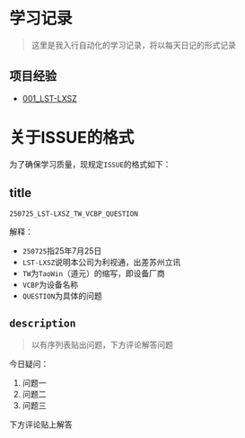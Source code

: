 # 学习记录

> 这里是我入行自动化的学习记录，将以每天日记的形式记录

## 项目经验

+ [001_LST-LXSZ](https://github.com/troml1788/001_LST-LXSZ)

# 关于ISSUE的格式

为了确保学习质量，现规定`ISSUE`的格式如下：

## title

`250725_LST-LXSZ_TW_VCBP_QUESTION`

解释：

+ `250725`指25年7月25日
+ `LST-LXSZ`说明本公司为利视通，出差苏州立讯
+ `TW`为`TaoWin`（道元）的缩写，即设备厂商
+ `VCBP`为设备名称
+ `QUESTION`为具体的问题

## `description`

> 以有序列表贴出问题，下方评论解答问题

今日疑问：

1. 问题一
2. 问题二
3. 问题三

下方评论贴上解答
